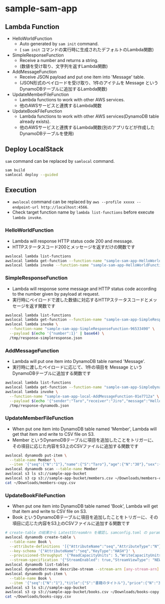 # sample-sam-app

## Lambda Function

- HelloWorldFunction
  - Auto generated by `sam init` command.
  - ( `sam init` コマンドの実行時に生成されたデフォルトのLambda関数)
- SimpleResponseFunction
  - Receive a number and returns a string.
  - (数値を受け取り、文字列を返すLambda関数)
- AddMessageFunction
  - Receive JSON payload and put one item into 'Message' table.
  - (JSON形式のペイロードを受け取り、1件のアイテムを Message というDynamoDBテーブルに追加するLambda関数)
- UpdateMemberFileFunction
  - Lambda functions to work with other AWS services.
  - 他のAWSサービスと連携するLambda関数
- UpdateBookFileFunction
  - Lambda functions to work with other AWS services(DynamoDB table already exists).
  - 他のAWSサービスと連携するLambda関数(別のアプリなどが作成したDynamoDBテーブルを使用)

## Deploy LocalStack

`sam` command can be replaced by `samlocal` command.

```bash
sam build
samlocal deploy --guided
```

## Execution

- `awslocal` command can be replaced by `aws --profile xxxxx --endpoint-url http://localhost:4566`. 
- Check target function name by `lambda list-functions` before execute `lambda invoke`.

### HelloWorldFunction

- Lambda will response HTTP status code 200 and message.
- HTTPステータスコード200とメッセージを返すだけの関数です

```bash
awslocal lambda list-functions
awslocal lambda get-function --function-name "sample-sam-app-HelloWorldFunction-93a343b8"
awslocal lambda invoke --function-name "sample-sam-app-HelloWorldFunction-93a343b8" /tmp/response-helloworld.json
```

### SimpleResponseFunction

- Lambda will response some message and HTTP status code according to the number given by payload at request.
- 実行時にペイロードで渡した数値に対応するHTTPステータスコードとメッセージを返す関数です

```bash
awslocal lambda list-functions
awslocal lambda get-function --function-name "sample-sam-app-SimpleResponseFunction-96533490"
awslocal lambda invoke \
  --function-name "sample-sam-app-SimpleResponseFunction-96533490" \
  --payload $(echo '{"number":1}' | base64) \
  /tmp/response-simpleresponse.json
```

### AddMessageFunction

- Lambda will put one item into DynamoDB table named 'Message'.
- 実行時に渡したペイロードに応じて、1件の項目を Message というDynamoDBテーブルに追加する関数です

```bash
awslocal lambda list-functions
awslocal lambda get-function --function-name "sample-sam-app-SimpleDynamodbFunction-cdd357d1"
awslocal lambda invoke \
  --function-name "sample-sam-app-local-AddMessageFunction-01e7712a" \
  --payload $(echo '{"sender":"Taro","receiver":"Jiro","message":"Hello, world!!"}' | base64) \
  /tmp/response-dynamodb.json
```

### UpdateMemberFileFunction

- When put one item into DynamoDB table named 'Member', Lambda will get that item and write to CSV file on S3.
- Member というDynamoDBテーブルに項目を追加したことをトリガーに、その項目に応じた内容をS3上のCSVファイルに追加する関数です

```bash
awslocal dynamodb put-item \
  --table-name Member \
  --item '{"seq":{"N":"1"},"name":{"S":"Taro"},"age":{"N":"30"},"sex":{"S":"MALE"}}'
awslocal dynamodb scan --table-name Member
awslocal s3 ls s3://sample-app-bucket
awslocal s3 cp s3://sample-app-bucket/members.csv ~/Downloads/members-copy.csv
cat ~/Downloads/members-copy.csv
```

### UpdateBookFileFunction

- When put one item into DynamoDB table named 'Book', Lambda will get that item and write to CSV file on S3.
- Book というDynamoDBテーブルに項目を追加したことをトリガーに、その項目に応じた内容をS3上のCSVファイルに追加する関数です

```bash
# create-table の結果から LatestStreamArn を確認し samconfig.toml の parameter_overrides の BookTableStreamArn 値としてコピー
awslocal dynamodb create-table \
  --table-name Book \
  --attribute-definitions '[{"AttributeName":"seq","AttributeType":"N"}]' \
  --key-schema '{"AttributeName":"seq","KeyType":"HASH"}' \
  --provisioned-throughput '{"ReadCapacityUnits": 5,"WriteCapacityUnits": 5}' \
  --stream-specification '{"StreamEnabled": true,"StreamViewType": "NEW_IMAGE"}'
awslocal dynamodb list-tables
awslocal dynamodbstreams describe-stream --stream-arn [any-stream-arn]
awslocal dynamodb put-item \
  --table-name Book \
  --item '{"seq":{"N":"1"},"title":{"S":"書籍のタイトル"},"price":{"N":"3740"},"publisher":{"S":"出版社名"}}'
awslocal s3 ls s3://sample-app-bucket
awslocal s3 cp s3://sample-app-bucket/books.csv ~/Downloads/books-copy.csv
cat ~/Downloads/books-copy.csv
```